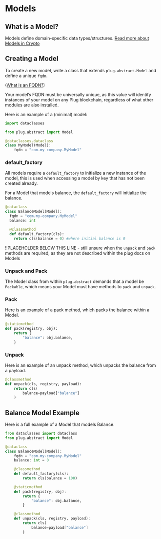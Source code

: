 # Models

## What is a Model?

Models define domain-specific data types/structures.
[Read more about Models in Crypto](../crypto/models.md)


## Creating a Model

To create a new model, write a class that extends `plug.abstract.Model` and define a unique `fqdn`.

([What is an FQDN?](https://www.lifewire.com/what-does-fqdn-mean-2625883))

Your model’s FQDN must be universally unique, as this value will identify instances of your model on any Plug blockchain, regardless of what other modules are also installed.

Here is an example of a (minimal) model:

``` py
import dataclasses

from plug.abstract import Model

@dataclasses.dataclass
class MyModel(Model):
    fqdn = "com.my-company.MyModel"
```

### default_factory

All models require a `default_factory` to initialize a new instance of the model, this is used when accessing a model by key that has not been created already.


For a Model that models balance, the `default_factory` will initialize the balance.

``` py
@dataclass
class BalanceModel(Model):
  fqdn = "com.my-company.MyModel"
  balance: int

  @classmethod
  def default_factory(cls):
    return cls(balance = 0) #where initial balance is 0
```

!!PLACEHOLDER BELOW THIS LINE - still unsure when the `unpack` and `pack` methods are required, as they are not described within the plug docs on Models

### Unpack and Pack

The Model class from within `plug.abstract` demands that a model be `Packable`, which means your Model must have methods to `pack` and `unpack`.

### Pack

Here is an example of a pack method, which packs the balance within a Model.

``` py
@staticmethod
def pack(registry, obj):
    return {
        "balance": obj.balance,
    }
```

### Unpack

Here is an example of an unpack method, which unpacks the balance from a payload.

``` py
@classmethod
def unpack(cls, registry, payload):
    return cls(
        balance=payload["balance"]
    )
```

## Balance Model Example

Here is a full example of a Model that models Balance.

``` py
from dataclasses import dataclass
from plug.abstract import Model

@dataclass
class BalanceModel(Model):
    fqdn = "com.my-company.MyModel"
    balance: int = 0

    @classmethod
    def default_factory(cls):
        return cls(balance = 100)

    @staticmethod
    def pack(registry, obj):
        return {
            "balance": obj.balance,
        }

    @classmethod
    def unpack(cls, registry, payload):
        return cls(
            balance=payload["balance"]
        )
```
